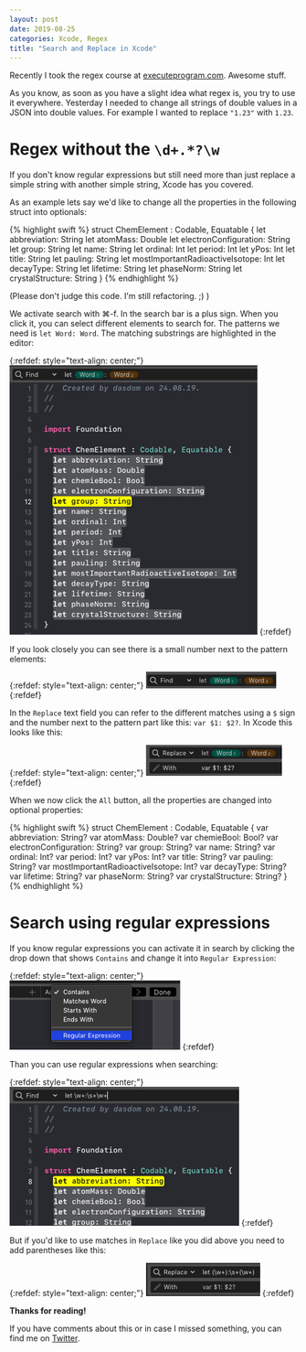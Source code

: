 ```yaml
---
layout: post
date: 2019-08-25
categories: Xcode, Regex
title: "Search and Replace in Xcode"
---
```


Recently I took the regex course at [executeprogram.com](https://www.executeprogram.com/). Awesome stuff.

As you know, as soon as you have a slight idea what regex is, you try to use it everywhere. Yesterday I needed to change all strings of double values in a JSON into double values. For example I wanted to replace `"1.23"` with `1.23`. 

# Regex without the `\d+.*?\w`

If you don't know regular expressions but still need more than just replace a simple string with another simple string, Xcode has you covered.

As an example lets say we'd like to change all the properties in the following struct into optionals:

{% highlight swift %}
struct ChemElement : Codable, Equatable {
  let abbreviation: String
  let atomMass: Double
  let electronConfiguration: String
  let group: String
  let name: String
  let ordinal: Int
  let period: Int
  let yPos: Int
  let title: String
  let pauling: String
  let mostImportantRadioactiveIsotope: Int
  let decayType: String
  let lifetime: String
  let phaseNorm: String
  let crystalStructure: String
}
{% endhighlight %}

(Please don't judge this code. I'm still refactoring. ;) )

We activate search with ⌘-f. In the search bar is a plus sign. When you click it, you can select different elements to search for. The patterns we need is `let Word: Word`. The matching substrings are highlighted in the editor: 

{:refdef: style="text-align: center;"}
![](../assets/2019-08-25/search-result-without-regex.png)
{:refdef}

If you look closely you can see there is a small number next to the pattern elements:

{:refdef: style="text-align: center;"}
![](../assets/2019-08-25/search-result-without-regex-detail.png)
{:refdef}

In the `Replace` text field you can refer to the different matches using a `$` sign and the number next to the pattern part like this: `var $1: $2?`. In Xcode this looks like this:

{:refdef: style="text-align: center;"}
![](../assets/2019-08-25/search-result-without-regex-detail-replace.png)
{:refdef}

When we now click the `All` button, all the properties are changed into optional properties:

{% highlight swift %}
struct ChemElement : Codable, Equatable {
  var abbreviation: String?
  var atomMass: Double?
  var chemieBool: Bool?
  var electronConfiguration: String?
  var group: String?
  var name: String?
  var ordinal: Int?
  var period: Int?
  var yPos: Int?
  var title: String?
  var pauling: String?
  var mostImportantRadioactiveIsotope: Int?
  var decayType: String?
  var lifetime: String?
  var phaseNorm: String?
  var crystalStructure: String?
}
{% endhighlight %}

# Search using regular expressions

If you know regular expressions you can activate it in search by clicking the drop down that shows `Contains` and change it into `Regular Expression`:

{:refdef: style="text-align: center;"}
![](../assets/2019-08-25/activate-regular-expression-in-search.png)
{:refdef}

Than you can use regular expressions when searching:

{:refdef: style="text-align: center;"}
![](../assets/2019-08-25/search-with-regex.png)
{:refdef}

But if you'd like to use matches in `Replace` like you did above you need to add parentheses like this:

{:refdef: style="text-align: center;"}
![](../assets/2019-08-25/search-and-replace-with-regex.png)
{:refdef}

**Thanks for reading!**

If you have comments about this or in case I missed something, you can find me on [Twitter](https://twitter.com/dasdom).